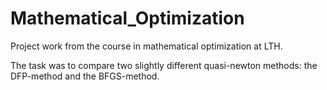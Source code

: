 # Mathematical_Optimization
Project work from the course in mathematical optimization at LTH.

The task was to compare two slightly different quasi-newton methods: the DFP-method and the BFGS-method.
